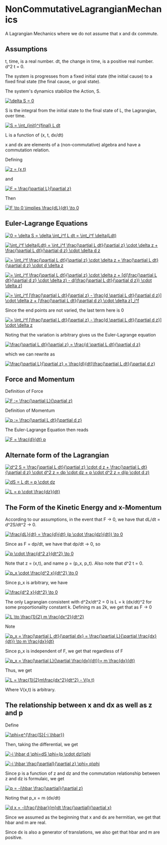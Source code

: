 # NonCommutativeLagrangianMechanics

A Lagrangian Mechanics where we do not assume that x and dx commute.

## Assumptions

t, time, is a real number.  dt, the change in time, is a positive real number.  d^2 t = 0.

The system is progresses from a fixed initial state (the initial cause) to a fixed final state (the final cause, or goal state).

The system's dynamics stabilize the Action, S.

<a href="https://www.codecogs.com/eqnedit.php?latex=\delta&space;S&space;=&space;0" target="_blank"><img src="https://latex.codecogs.com/gif.latex?\delta&space;S&space;=&space;0" title="\delta S = 0" /></a>

S is the integral from the initial state to the final state of L, the Lagrangian, over time.

<a href="https://www.codecogs.com/eqnedit.php?latex=S&space;=&space;\int_{init}^{final}&space;L&space;dt" target="_blank"><img src="https://latex.codecogs.com/gif.latex?S&space;=&space;\int_{init}^{final}&space;L&space;dt" title="S = \int_{init}^{final} L dt" /></a>

L is a function of (x, t, dx/dt)

x and dx are elements of a (non-commutative) algebra and have a commutation relation.

Defining

<a href="https://www.codecogs.com/eqnedit.php?latex=z&space;=&space;(x,t)" target="_blank"><img src="https://latex.codecogs.com/gif.latex?z&space;=&space;(x,t)" title="z = (x,t)" /></a>

and

<a href="https://www.codecogs.com/eqnedit.php?latex=F&space;=&space;\frac{\partial&space;L}{\partial&space;z}" target="_blank"><img src="https://latex.codecogs.com/gif.latex?F&space;=&space;\frac{\partial&space;L}{\partial&space;z}" title="F = \frac{\partial L}{\partial z}" /></a>

Then

<a href="https://www.codecogs.com/eqnedit.php?latex=F&space;\to&space;0&space;\implies&space;\frac{dL}{dt}&space;\to&space;0" target="_blank"><img src="https://latex.codecogs.com/gif.latex?F&space;\to&space;0&space;\implies&space;\frac{dL}{dt}&space;\to&space;0" title="F \to 0 \implies \frac{dL}{dt} \to 0" /></a>

## Euler-Lagrange Equations

<a href="https://www.codecogs.com/eqnedit.php?latex=0&space;=&space;\delta&space;S&space;=&space;\delta&space;\int_i^f&space;L&space;dt&space;=&space;\int_i^f&space;\delta(Ldt)" target="_blank"><img src="https://latex.codecogs.com/gif.latex?0&space;=&space;\delta&space;S&space;=&space;\delta&space;\int_i^f&space;L&space;dt&space;=&space;\int_i^f&space;\delta(Ldt)" title="0 = \delta S = \delta \int_i^f L dt = \int_i^f \delta(Ldt)" /></a>

<a href="https://www.codecogs.com/eqnedit.php?latex=\int_i^f&space;\delta(Ldt)&space;=&space;\int_i^f&space;\frac{\partial&space;L&space;dt}{\partial&space;z}&space;\cdot&space;\delta&space;z&space;&plus;&space;\frac{\partial&space;L&space;dt}{\partial&space;d&space;z}&space;\cdot&space;\delta&space;d&space;z" target="_blank"><img src="https://latex.codecogs.com/gif.latex?\int_i^f&space;\delta(Ldt)&space;=&space;\int_i^f&space;\frac{\partial&space;L&space;dt}{\partial&space;z}&space;\cdot&space;\delta&space;z&space;&plus;&space;\frac{\partial&space;L&space;dt}{\partial&space;d&space;z}&space;\cdot&space;\delta&space;d&space;z" title="\int_i^f \delta(Ldt) = \int_i^f \frac{\partial L dt}{\partial z} \cdot \delta z + \frac{\partial L dt}{\partial d z} \cdot \delta d z" /></a>

<a href="https://www.codecogs.com/eqnedit.php?latex==&space;\int_i^f&space;\frac{\partial&space;L&space;dt}{\partial&space;z}&space;\cdot&space;\delta&space;z&space;&plus;&space;\frac{\partial&space;L&space;dt}{\partial&space;d&space;z}&space;\cdot&space;d&space;\delta&space;z" target="_blank"><img src="https://latex.codecogs.com/gif.latex?=&space;\int_i^f&space;\frac{\partial&space;L&space;dt}{\partial&space;z}&space;\cdot&space;\delta&space;z&space;&plus;&space;\frac{\partial&space;L&space;dt}{\partial&space;d&space;z}&space;\cdot&space;d&space;\delta&space;z" title="= \int_i^f \frac{\partial L dt}{\partial z} \cdot \delta z + \frac{\partial L dt}{\partial d z} \cdot d \delta z" /></a>

<a href="https://www.codecogs.com/eqnedit.php?latex==&space;\int_i^f&space;\frac{\partial&space;L&space;dt}{\partial&space;z}&space;\cdot&space;\delta&space;z&space;&plus;&space;[d(\frac{\partial&space;L&space;dt}{\partial&space;d&space;z}&space;\cdot&space;\delta&space;z)&space;-&space;d(\frac{\partial&space;L&space;dt}{\partial&space;d&space;z})&space;\cdot&space;\delta&space;z]" target="_blank"><img src="https://latex.codecogs.com/gif.latex?=&space;\int_i^f&space;\frac{\partial&space;L&space;dt}{\partial&space;z}&space;\cdot&space;\delta&space;z&space;&plus;&space;[d(\frac{\partial&space;L&space;dt}{\partial&space;d&space;z}&space;\cdot&space;\delta&space;z)&space;-&space;d(\frac{\partial&space;L&space;dt}{\partial&space;d&space;z})&space;\cdot&space;\delta&space;z]" title="= \int_i^f \frac{\partial L dt}{\partial z} \cdot \delta z + [d(\frac{\partial L dt}{\partial d z} \cdot \delta z) - d(\frac{\partial L dt}{\partial d z}) \cdot \delta z]" /></a>

<a href="https://www.codecogs.com/eqnedit.php?latex==&space;\int_i^f&space;[\frac{\partial&space;L&space;dt}{\partial&space;z}&space;-&space;\frac{d&space;\partial&space;L&space;dt}{\partial&space;d&space;z}]&space;\cdot&space;\delta&space;z&space;&plus;&space;[\frac{\partial&space;L&space;dt}{\partial&space;d&space;z}&space;\cdot&space;\delta&space;z]_i^f" target="_blank"><img src="https://latex.codecogs.com/gif.latex?=&space;\int_i^f&space;[\frac{\partial&space;L&space;dt}{\partial&space;z}&space;-&space;\frac{d&space;\partial&space;L&space;dt}{\partial&space;d&space;z}]&space;\cdot&space;\delta&space;z&space;&plus;&space;[\frac{\partial&space;L&space;dt}{\partial&space;d&space;z}&space;\cdot&space;\delta&space;z]_i^f" title="= \int_i^f [\frac{\partial L dt}{\partial z} - \frac{d \partial L dt}{\partial d z}] \cdot \delta z + [\frac{\partial L dt}{\partial d z} \cdot \delta z]_i^f" /></a>

Since the end points are not varied, the last term here is 0

<a href="https://www.codecogs.com/eqnedit.php?latex==&space;\int_i^f&space;[\frac{\partial&space;L&space;dt}{\partial&space;z}&space;-&space;\frac{d&space;\partial&space;L&space;dt}{\partial&space;d&space;z}]&space;\cdot&space;\delta&space;z" target="_blank"><img src="https://latex.codecogs.com/gif.latex?=&space;\int_i^f&space;[\frac{\partial&space;L&space;dt}{\partial&space;z}&space;-&space;\frac{d&space;\partial&space;L&space;dt}{\partial&space;d&space;z}]&space;\cdot&space;\delta&space;z" title="= \int_i^f [\frac{\partial L dt}{\partial z} - \frac{d \partial L dt}{\partial d z}] \cdot \delta z" /></a>

Noting that the variation is arbitrary gives us the Euler-Lagrange equation

<a href="https://www.codecogs.com/eqnedit.php?latex=\frac{\partial&space;L&space;dt}{\partial&space;z}&space;=&space;\frac{d&space;\partial&space;L&space;dt}{\partial&space;d&space;z}" target="_blank"><img src="https://latex.codecogs.com/gif.latex?\frac{\partial&space;L&space;dt}{\partial&space;z}&space;=&space;\frac{d&space;\partial&space;L&space;dt}{\partial&space;d&space;z}" title="\frac{\partial L dt}{\partial z} = \frac{d \partial L dt}{\partial d z}" /></a>

which we can rewrite as

<a href="https://www.codecogs.com/eqnedit.php?latex=\frac{\partial&space;L}{\partial&space;z}&space;=&space;\frac{d}{dt}\frac{\partial&space;L&space;dt}{\partial&space;d&space;z}" target="_blank"><img src="https://latex.codecogs.com/gif.latex?\frac{\partial&space;L}{\partial&space;z}&space;=&space;\frac{d}{dt}\frac{\partial&space;L&space;dt}{\partial&space;d&space;z}" title="\frac{\partial L}{\partial z} = \frac{d}{dt}\frac{\partial L dt}{\partial d z}" /></a>

## Force and Momentum

Definition of Force

<a href="https://www.codecogs.com/eqnedit.php?latex=F&space;:=&space;\frac{\partial&space;L}{\partial&space;z}" target="_blank"><img src="https://latex.codecogs.com/gif.latex?F&space;:=&space;\frac{\partial&space;L}{\partial&space;z}" title="F := \frac{\partial L}{\partial z}" /></a>

Definition of Momentum

<a href="https://www.codecogs.com/eqnedit.php?latex=p&space;:=&space;\frac{\partial&space;L&space;dt}{\partial&space;d&space;z}" target="_blank"><img src="https://latex.codecogs.com/gif.latex?p&space;:=&space;\frac{\partial&space;L&space;dt}{\partial&space;d&space;z}" title="p := \frac{\partial L dt}{\partial d z}" /></a>

The Euler-Lagrange Equation then reads

<a href="https://www.codecogs.com/eqnedit.php?latex=F&space;=&space;\frac{d}{dt}&space;p" target="_blank"><img src="https://latex.codecogs.com/gif.latex?F&space;=&space;\frac{d}{dt}&space;p" title="F = \frac{d}{dt} p" /></a>

## Alternate form of the Lagrangian

<a href="https://www.codecogs.com/eqnedit.php?latex=d^2&space;S&space;=&space;\frac{\partial&space;L&space;dt}{\partial&space;z}&space;\cdot&space;d&space;z&space;&plus;&space;\frac{\partial&space;L&space;dt}{\partial&space;d&space;z}&space;\cdot&space;d^2&space;z&space;=&space;dp&space;\cdot&space;dz&space;&plus;&space;p&space;\cdot&space;d^2&space;z&space;=&space;d(p&space;\cdot&space;d&space;z)" target="_blank"><img src="https://latex.codecogs.com/gif.latex?d^2&space;S&space;=&space;\frac{\partial&space;L&space;dt}{\partial&space;z}&space;\cdot&space;d&space;z&space;&plus;&space;\frac{\partial&space;L&space;dt}{\partial&space;d&space;z}&space;\cdot&space;d^2&space;z&space;=&space;dp&space;\cdot&space;dz&space;&plus;&space;p&space;\cdot&space;d^2&space;z&space;=&space;d(p&space;\cdot&space;d&space;z)" title="d^2 S = \frac{\partial L dt}{\partial z} \cdot d z + \frac{\partial L dt}{\partial d z} \cdot d^2 z = dp \cdot dz + p \cdot d^2 z = d(p \cdot d z)" /></a>


<a href="https://www.codecogs.com/eqnedit.php?latex=dS&space;=&space;L&space;dt&space;=&space;p&space;\cdot&space;dz" target="_blank"><img src="https://latex.codecogs.com/gif.latex?dS&space;=&space;L&space;dt&space;=&space;p&space;\cdot&space;dz" title="dS = L dt = p \cdot dz" /></a>

<a href="https://www.codecogs.com/eqnedit.php?latex=L&space;=&space;p&space;\cdot&space;\frac{dz}{dt}" target="_blank"><img src="https://latex.codecogs.com/gif.latex?L&space;=&space;p&space;\cdot&space;\frac{dz}{dt}" title="L = p \cdot \frac{dz}{dt}" /></a>

## The Form of the Kinetic Energy and x-Momentum

According to our assumptions, in the event that F -> 0, we have that dL/dt = d^2S/dt^2 -> 0.

<a href="https://www.codecogs.com/eqnedit.php?latex=\frac{dL}{dt}&space;=&space;\frac{d}{dt}&space;(p&space;\cdot&space;\frac{dz}{dt})&space;\to&space;0" target="_blank"><img src="https://latex.codecogs.com/gif.latex?\frac{dL}{dt}&space;=&space;\frac{d}{dt}&space;(p&space;\cdot&space;\frac{dz}{dt})&space;\to&space;0" title="\frac{dL}{dt} = \frac{d}{dt} (p \cdot \frac{dz}{dt}) \to 0" /></a>

Since as F = dp/dt, we have that dp/dt -> 0, so

<a href="https://www.codecogs.com/eqnedit.php?latex=p&space;\cdot&space;\frac{d^2&space;z}{dt^2}&space;\to&space;0" target="_blank"><img src="https://latex.codecogs.com/gif.latex?p&space;\cdot&space;\frac{d^2&space;z}{dt^2}&space;\to&space;0" title="p \cdot \frac{d^2 z}{dt^2} \to 0" /></a>

Note that z = (x,t), and name p = (p_x, p_t).  Also note that d^2 t = 0.

<a href="https://www.codecogs.com/eqnedit.php?latex=p_x&space;\cdot&space;\frac{d^2&space;x}{dt^2}&space;\to&space;0" target="_blank"><img src="https://latex.codecogs.com/gif.latex?p_x&space;\cdot&space;\frac{d^2&space;x}{dt^2}&space;\to&space;0" title="p_x \cdot \frac{d^2 x}{dt^2} \to 0" /></a>

Since p_x is arbitrary, we have

<a href="https://www.codecogs.com/eqnedit.php?latex=\frac{d^2&space;x}{dt^2}&space;\to&space;0" target="_blank"><img src="https://latex.codecogs.com/gif.latex?\frac{d^2&space;x}{dt^2}&space;\to&space;0" title="\frac{d^2 x}{dt^2} \to 0" /></a>

The only Lagrangian consistent with d^2x/dt^2 = 0 is L = k (dx/dt)^2 for some proportionality constant k.  Defining m as 2k, we get that as F -> 0

<a href="https://www.codecogs.com/eqnedit.php?latex=L&space;\to&space;\frac{1}{2}&space;m&space;\frac{dx^2}{dt^2}" target="_blank"><img src="https://latex.codecogs.com/gif.latex?L&space;\to&space;\frac{1}{2}&space;m&space;\frac{dx^2}{dt^2}" title="L \to \frac{1}{2} m \frac{dx^2}{dt^2}" /></a>

Note

<a href="https://www.codecogs.com/eqnedit.php?latex=p_x&space;=&space;\frac{\partial&space;L&space;dt}{\partial&space;dx}&space;=&space;\frac{\partial&space;L}{\partial&space;\frac{dx}{dt}}&space;\to&space;m&space;\frac{dx}{dt}" target="_blank"><img src="https://latex.codecogs.com/gif.latex?p_x&space;=&space;\frac{\partial&space;L&space;dt}{\partial&space;dx}&space;=&space;\frac{\partial&space;L}{\partial&space;\frac{dx}{dt}}&space;\to&space;m&space;\frac{dx}{dt}" title="p_x = \frac{\partial L dt}{\partial dx} = \frac{\partial L}{\partial \frac{dx}{dt}} \to m \frac{dx}{dt}" /></a>

Since p_x is independent of F, we get that regardless of F

<a href="https://www.codecogs.com/eqnedit.php?latex=p_x&space;=&space;\frac{\partial&space;L}{\partial&space;\frac{dx}{dt}}=&space;m&space;\frac{dx}{dt}" target="_blank"><img src="https://latex.codecogs.com/gif.latex?p_x&space;=&space;\frac{\partial&space;L}{\partial&space;\frac{dx}{dt}}=&space;m&space;\frac{dx}{dt}" title="p_x = \frac{\partial L}{\partial \frac{dx}{dt}}= m \frac{dx}{dt}" /></a>

Thus, we get

<a href="https://www.codecogs.com/eqnedit.php?latex=L&space;=&space;\frac{1}{2}m\frac{dx^2}{dt^2}&space;-&space;V(x,t)" target="_blank"><img src="https://latex.codecogs.com/gif.latex?L&space;=&space;\frac{1}{2}m\frac{dx^2}{dt^2}&space;-&space;V(x,t)" title="L = \frac{1}{2}m\frac{dx^2}{dt^2} - V(x,t)" /></a>

Where V(x,t) is arbitrary.


## The relationship between x and dx as well as z and p

Define

<a href="https://www.codecogs.com/eqnedit.php?latex=\phi=e^{\frac{S}{-i&space;\hbar}}" target="_blank"><img src="https://latex.codecogs.com/gif.latex?\phi=e^{\frac{S}{-i&space;\hbar}}" title="\phi=e^{\frac{S}{-i \hbar}}" /></a>

Then, taking the differential, we get

<a href="https://www.codecogs.com/eqnedit.php?latex=-i&space;\hbar&space;d&space;\phi=dS&space;\phi=(p&space;\cdot&space;dz)\phi" target="_blank"><img src="https://latex.codecogs.com/gif.latex?-i&space;\hbar&space;d&space;\phi=dS&space;\phi=(p&space;\cdot&space;dz)\phi" title="-i \hbar d \phi=dS \phi=(p \cdot dz)\phi" /></a>

<a href="https://www.codecogs.com/eqnedit.php?latex=-i&space;\hbar&space;\frac{\partial}{\partial&space;z}&space;\phi=&space;p\phi" target="_blank"><img src="https://latex.codecogs.com/gif.latex?-i&space;\hbar&space;\frac{\partial}{\partial&space;z}&space;\phi=&space;p\phi" title="-i \hbar \frac{\partial}{\partial z} \phi= p\phi" /></a>

Since p is a function of z and dz and the commutation relationship between z and dz is formulaic, we get

<a href="https://www.codecogs.com/eqnedit.php?latex=p&space;=&space;-i\hbar&space;\frac{\partial}{\partial&space;z}" target="_blank"><img src="https://latex.codecogs.com/gif.latex?p&space;=&space;-i\hbar&space;\frac{\partial}{\partial&space;z}" title="p = -i\hbar \frac{\partial}{\partial z}" /></a>

Noting that p_x = m (dx/dt)

<a href="https://www.codecogs.com/eqnedit.php?latex=d&space;x&space;=&space;-i\frac{\hbar}{m}dt&space;\frac{\partial}{\partial&space;x}" target="_blank"><img src="https://latex.codecogs.com/gif.latex?d&space;x&space;=&space;-i\frac{\hbar}{m}dt&space;\frac{\partial}{\partial&space;x}" title="d x = -i\frac{\hbar}{m}dt \frac{\partial}{\partial x}" /></a>

Since we assumed as the beginning that x and dx are hermitian, we get that hbar and m are real.

Since dx is also a generator of translations, we also get that hbar and m are positive.
